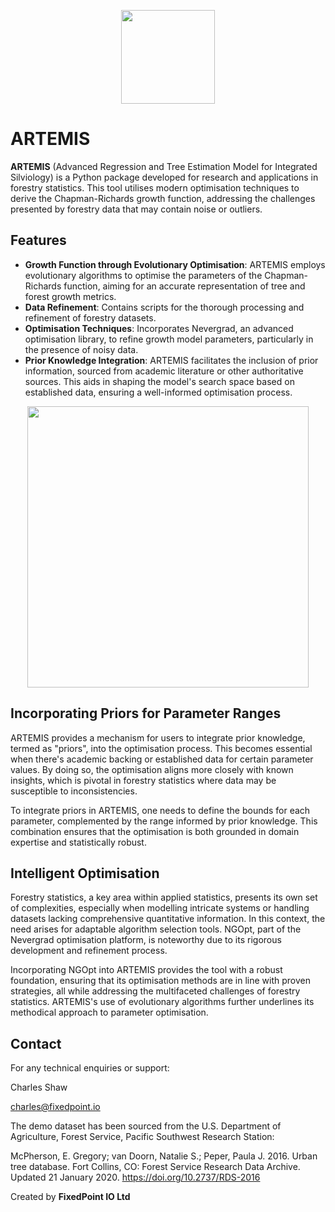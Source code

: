 <p align="center">
  <img width="150" src="https://github.com/fixedpointexperimental/Artemis/blob/main/images/artemis.jpg">
</p>

# ARTEMIS

**ARTEMIS** (Advanced Regression and Tree Estimation Model for Integrated Silviology) is a Python package developed for research and applications in forestry statistics. This tool utilises modern optimisation techniques to derive the Chapman-Richards growth function, addressing the challenges presented by forestry data that may contain noise or outliers.

## Features

- **Growth Function through Evolutionary Optimisation**: ARTEMIS employs evolutionary algorithms to optimise the parameters of the Chapman-Richards function, aiming for an accurate representation of tree and forest growth metrics.
- **Data Refinement**: Contains scripts for the thorough processing and refinement of forestry datasets.
- **Optimisation Techniques**: Incorporates Nevergrad, an advanced optimisation library, to refine growth model parameters, particularly in the presence of noisy data.
- **Prior Knowledge Integration**: ARTEMIS facilitates the inclusion of prior information, sourced from academic literature or other authoritative sources. This aids in shaping the model's search space based on established data, ensuring a well-informed optimisation process.

<p align="center">
  <img width="450" src="https://github.com/fixedpointexperimental/Artemis/blob/main/images/3d.png">
</p>

## Incorporating Priors for Parameter Ranges

ARTEMIS provides a mechanism for users to integrate prior knowledge, termed as "priors", into the optimisation process. This becomes essential when there's academic backing or established data for certain parameter values. By doing so, the optimisation aligns more closely with known insights, which is pivotal in forestry statistics where data may be susceptible to inconsistencies.

To integrate priors in ARTEMIS, one needs to define the bounds for each parameter, complemented by the range informed by prior knowledge. This combination ensures that the optimisation is both grounded in domain expertise and statistically robust.

## Intelligent Optimisation

Forestry statistics, a key area within applied statistics, presents its own set of complexities, especially when modelling intricate systems or handling datasets lacking comprehensive quantitative information. In this context, the need arises for adaptable algorithm selection tools. NGOpt, part of the Nevergrad optimisation platform, is noteworthy due to its rigorous development and refinement process.

Incorporating NGOpt into ARTEMIS provides the tool with a robust foundation, ensuring that its optimisation methods are in line with proven strategies, all while addressing the multifaceted challenges of forestry statistics. ARTEMIS's use of evolutionary algorithms further underlines its methodical approach to parameter optimisation.

## Contact

For any technical enquiries or support:

Charles Shaw

charles@fixedpoint.io

The demo dataset has been sourced from the U.S. Department of Agriculture, Forest Service, Pacific Southwest Research Station:

McPherson, E. Gregory; van Doorn, Natalie S.; Peper, Paula J. 2016. Urban tree database. Fort Collins, CO: Forest Service Research Data Archive. Updated 21 January 2020. https://doi.org/10.2737/RDS-2016

Created by **FixedPoint IO Ltd** 

